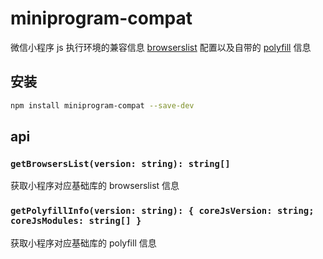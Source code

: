 # miniprogram-compat

微信小程序 js 执行环境的兼容信息 [browserslist](https://github.com/browserslist/browserslist) 配置以及自带的 [polyfill](https://developers.weixin.qq.com/miniprogram/dev/framework/runtime/js-support.html) 信息

## 安装

```bash
npm install miniprogram-compat --save-dev
```

## api

### `getBrowsersList(version: string): string[]`

获取小程序对应基础库的 browserslist 信息

### `getPolyfillInfo(version: string): { coreJsVersion: string; coreJsModules: string[] }`

获取小程序对应基础库的 polyfill 信息
